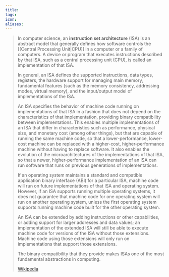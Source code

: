 ```yaml
---
title: 
tags: 
icon: 
aliases: 
---
```

> In computer science, an **instruction set architecture** (ISA) is an abstract model that generally defines how software controls the [[Central Processing Unit|CPU]] in a computer or a family of computers. A device or program that executes instructions described by that ISA, such as a central processing unit (CPU), is called an implementation of that ISA.
>
> In general, an ISA defines the supported instructions, data types, registers, the hardware support for managing main memory, fundamental features (such as the memory consistency, addressing modes, virtual memory), and the input/output model of implementations of the ISA.
>
> An ISA specifies the behavior of machine code running on implementations of that ISA in a fashion that does not depend on the characteristics of that implementation, providing binary compatibility between implementations. This enables multiple implementations of an ISA that differ in characteristics such as performance, physical size, and monetary cost (among other things), but that are capable of running the same machine code, so that a lower-performance, lower-cost machine can be replaced with a higher-cost, higher-performance machine without having to replace software.  It also enables the evolution of the microarchitectures of the implementations of that ISA, so that a newer, higher-performance implementation of an ISA can run software that runs on previous generations of implementations.
>
> If an operating system maintains a standard and compatible application binary interface (ABI) for a particular ISA, machine code will run on future implementations of that ISA and operating system.  However, if an ISA supports running multiple operating systems, it does not guarantee that machine code for one operating system will run on another operating system, unless the first operating system supports running machine code built for the other operating system.
>
> An ISA can be extended by adding instructions or other capabilities, or adding support for larger addresses and data values; an implementation of the extended ISA will still be able to execute machine code for versions of the ISA without those extensions.  Machine code using those extensions will only run on implementations that support those extensions.
>
> The binary compatibility that they provide makes ISAs one of the most fundamental abstractions in computing.
>
> [Wikipedia](https://en.wikipedia.org/wiki/Instruction%20set%20architecture)